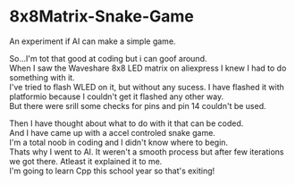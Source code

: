 # 8x8Matrix-Snake-Game 
An experiment if AI can make a simple game. 

So...I'm tot that good at coding but i can goof around.  
When I saw the Waveshare 8x8 LED matrix on aliexpress I knew I had to do something with it.  
I've tried to flash WLED on it, but without any sucess. I have flashed it with platformio because I couldn't get it flashed any other way.  
But there were srill some checks for pins and pin 14 couldn't be used.  

Then I have thought about what to do with it that can be coded.  
And I have came up with a accel controled snake game.  
I'm a total noob in coding and I didn't know where to begin.  
Thats why I went to AI. It weren't a smooth process but after few iterations we got there. Atleast it explained it to me.  
I'm going to learn Cpp this school year so that's exiting!  
